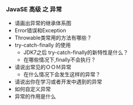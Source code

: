 ### JavaSE 高级 之 异常

- 请画出异常的继承体系图
- Error错误和Exception
- Throwable类常用的方法有哪些？
- try-catch-finally 的使用 
  - JDK7之后 try-catch-finally的新特性是什么？
  - 在哪些情况下,finally不会执行？
- 请说出常见的ＯＯＭ异常
  - 在什么情况下会发生这样的异常？
- 请说出你在学习或者开发中遇到的异常
- 如何自定义异常
- 异常的作用是什么 

